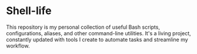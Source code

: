# Shell-life

This repository is my personal collection of useful Bash scripts, configurations, aliases, and other command-line utilities. It's a living project, constantly updated with tools I create to automate tasks and streamline my workflow.

